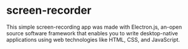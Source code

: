 # screen-recorder

This simple screen-recording app was made with Electron.js, an-open source software framework that enables you to write desktop-native applications using web technologies like HTML, CSS, and JavaScript.
